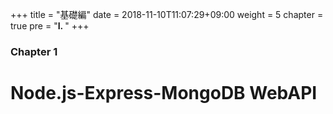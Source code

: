 +++
title = "基礎編"
date = 2018-11-10T11:07:29+09:00
weight = 5
chapter = true
pre = "<b>I. </b>"
+++

### Chapter 1

# Node.js-Express-MongoDB WebAPI

[](http://fab.academany.org/2018/labs/fablabsiena/students/antonio-garosi/weekly-assignments/week-1/)
